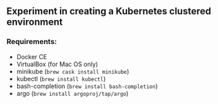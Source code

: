 ## Experiment in creating a Kubernetes clustered environment

### Requirements:

* Docker CE
* VirtualBox (for Mac OS only)
* minikube (`brew cask install minikube`)
* kubectl (`brew install kubectl`)
* bash-completion (`brew install bash-completion`)
* argo (`brew install argoproj/tap/argo`)
